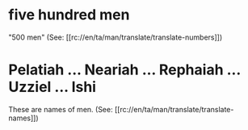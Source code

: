 # five hundred men

"500 men" (See: [[rc://en/ta/man/translate/translate-numbers]])

# Pelatiah ... Neariah ... Rephaiah ... Uzziel ... Ishi

These are names of men. (See: [[rc://en/ta/man/translate/translate-names]])

